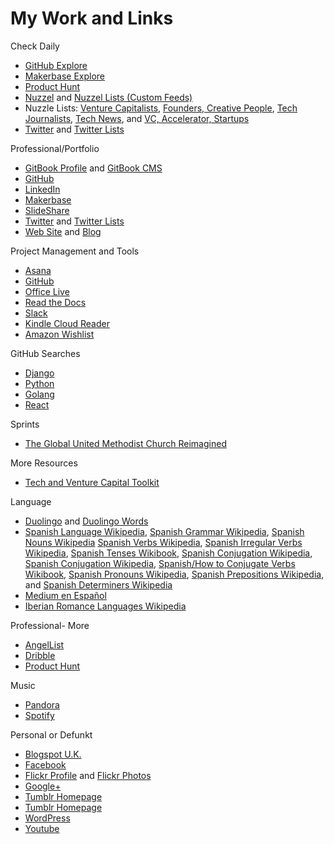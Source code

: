 # My Work and Links

Check Daily
*   [GitHub Explore](https://github.com/explore)
*   [Makerbase Explore](https://makerba.se/explore)
*   [Product Hunt](https://www.producthunt.com)
*   [Nuzzel](nuzzel.com/KatiMichel) and [Nuzzel Lists (Custom Feeds)](http://nuzzel.com/KatiMichel/customfeeds)
*   Nuzzle Lists: [Venture Capitalists](http://nuzzel.com/KatiMichel/venture-capitalists), [Founders, Creative People](http://nuzzel.com/KatiMichel/founders-creative-people), [Tech Journalists](http://nuzzel.com/katimichel/tech-journalists), [Tech News](http://nuzzel.com/katimichel/tech-news), and [VC, Accelerator, Startups](http://nuzzel.com/katimichel/vc-accelerator-startups)
*   [Twitter](https://twitter.com/KatiMichel) and [Twitter Lists](https://twitter.com/KatiMichel/lists)

Professional/Portfolio
*   [GitBook Profile](http://katherinemichel.gitbooks.io) and [GitBook CMS](https://www.gitbook.com/book/katherinemichel)
*   [GitHub](https://github.com/KatherineMichel)
*   [LinkedIn](http://www.linkedin.com/in/katherinemichel)
*   [Makerbase](https://makerba.se/m/0hibu8/katimichel)
*   [SlideShare](http://www.slideshare.net/KatiMichel)
*   [Twitter](https://twitter.com/KatiMichel) and [Twitter Lists](https://twitter.com/KatiMichel/lists)
*   [Web Site](http://katherinemichel.github.io) and [Blog](http://katherinemichel.github.io/blog) 

Project Management and Tools
*   [Asana](https://app.asana.com/0/31099737955561/31099737955561)
*   [GitHub](https://github.com/KatherineMichel) 
*   [Office Live](https://office.live.com)
*   [Read the Docs](https://readthedocs.org/profiles/KatherineMichel)
*   [Slack](https://katherinemichel.slack.com)
*   [Kindle Cloud Reader](https://read.amazon.com)
*   [Amazon Wishlist](http://www.amazon.com/gp/registry/wishlist)

GitHub Searches
*   [Django](https://github.com/search?utf8=%E2%9C%93&q=django)
*   [Python](https://github.com/search?utf8=%E2%9C%93&q=python)
*   [Golang](https://github.com/search?utf8=%E2%9C%93&q=golang)
*   [React](https://github.com/search?utf8=%E2%9C%93&q=react)

Sprints
*   [The Global United Methodist Church Reimagined](https://www.gitbook.com/book/katherinemichel/the-global-united-methodist-church-reimagined/details)

More Resources
*   [Tech and Venture Capital Toolkit](https://github.com/KatherineMichel/tech-and-venture-capital-toolkit)

Language
*   [Duolingo](https://www.duolingo.com/KatherineMichel) and [Duolingo Words](https://www.duolingo.com/words)
*   [Spanish Language Wikipedia](https://en.wikipedia.org/wiki/Spanish_language), [Spanish Grammar Wikipedia](https://en.wikipedia.org/wiki/Spanish_grammar), [Spanish Nouns Wikipedia](https://en.wikipedia.org/wiki/Spanish_nouns) [Spanish Verbs Wikipedia](https://en.wikipedia.org/wiki/Spanish_verbs), [Spanish Irregular Verbs Wikipedia](https://en.wikipedia.org/wiki/Spanish_irregular_verbs), [Spanish Tenses Wikibook](https://en.wikibooks.org/wiki/Spanish/Tenses), [Spanish Conjugation Wikipedia](https://en.wikipedia.org/wiki/Spanish_conjugation), [Spanish Conjugation Wikipedia](https://en.wikipedia.org/wiki/Spanish_conjugation), [Spanish/How to Conjugate Verbs Wikibook](https://en.wikipedia.org/wiki/Spanish_adjectives), [Spanish Pronouns Wikipedia](https://en.wikipedia.org/wiki/Spanish_pronouns), [Spanish Prepositions Wikipedia](https://en.wikipedia.org/wiki/Spanish_prepositions), and [Spanish Determiners Wikipedia](https://en.wikipedia.org/wiki/Spanish_determiners)
*   [Medium en Español](https://medium.com/espanol)
*   [Iberian Romance Languages Wikipedia](https://en.wikipedia.org/wiki/Iberian_Romance_languages)

Professional- More
*   [AngelList](https://angel.co/katimichel)
*   [Dribble](https://dribbble.com/KatherineMichel)
*   [Product Hunt](http://www.producthunt.com/katimichel)

Music
*   [Pandora](http://www.pandora.com/profile/kthrnmichel)
*   [Spotify](http://open.spotify.com/user/1111062770) 

Personal or Defunkt
*   [Blogspot U.K.](http://katherinemichel.blogspot.co.uk) 
*   [Facebook](https://facebook.com/katherine.michel.5) 
*   [Flickr Profile](https://www.flickr.com/people/katherinemichel) and [Flickr Photos](https://www.flickr.com/photos/katherinemichel)
*   [Google+](https://plus.google.com/u/0/112490330070859885485)
*   [Tumblr Homepage](http://katimichel.tumblr.com) 
*   [Tumblr Homepage](http://katherineeileenmichel.tumblr.com)
*   [WordPress](https://katherinemichel.wordpress.com)
*   [Youtube](http://www.youtube.com/user/KatiEileen1)
